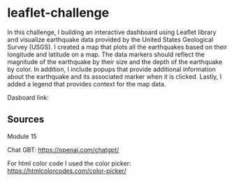 # leaflet-challenge
In this challenge, I building an interactive dashboard using Leaflet library and visualize earthquake data provided by the United States Geological Survey (USGS). I created a map that plots all the earthquakes based on their longitude and latitude on a map. The data markers should reflect the magnitude of the earthquake by their size and the depth of the earthquake by color. In addition, I include popups that provide additional information about the earthquake and its associated marker when it is clicked. Lastly, I added a legend that provides context for the map data.

Dasboard link: 

## Sources

Module 15

Chat GBT: https://openai.com/chatgpt/

For html color code I used the color picker:  https://htmlcolorcodes.com/color-picker/
 
